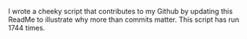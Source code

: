 I wrote a cheeky script that contributes to my Github by updating this ReadMe to illustrate why more than commits matter. This script has run 1744 times.